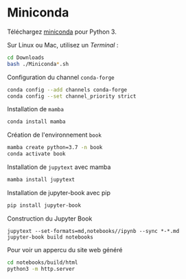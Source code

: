 # Miniconda

Téléchargez <a href="https://docs.conda.io/en/latest/miniconda.html">miniconda</a> pour Python 3.

Sur Linux ou Mac, utilisez un *Terminal* :

```bash
cd Downloads
bash ./Miniconda*.sh
```

Configuration du channel `conda-forge`

```bash
conda config --add channels conda-forge 
conda config --set channel_priority strict 
```

Installation de `mamba`

```bash
conda install mamba
```

Création de l'environnement `book`

```bash
mamba create python=3.7 -n book
conda activate book
```

Installation de `jupytext` avec mamba

```bash
mamba install jupytext
```

Installation de jupyter-book avec pip

```bash
pip install jupyter-book
```

Construction du Jupyter Book

```
jupytext --set-formats=md,notebooks//ipynb --sync *-*.md
jupyter-book build notebooks
```

Pour voir un appercu du site web généré
```bash
cd notebooks/build/html
python3 -m http.server 
```
